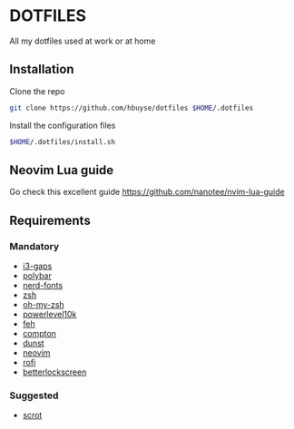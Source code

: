 # DOTFILES

All my dotfiles used at work or at home

## Installation

Clone the repo

```sh
git clone https://github.com/hbuyse/dotfiles $HOME/.dotfiles
```

Install the configuration files

```sh
$HOME/.dotfiles/install.sh
```

## Neovim Lua guide

Go check this excellent guide https://github.com/nanotee/nvim-lua-guide

## Requirements

### Mandatory

- [i3-gaps](https://github.com/Airblader/i3)
- [polybar](https://github.com/polybar/polybar)
- [nerd-fonts](https://github.com/ryanoasis/nerd-fonts#option-3-install-script)
- [zsh](https://github.com/zsh-users/zsh)
- [oh-my-zsh](https://ohmyz.sh/)
- [powerlevel10k](https://github.com/romkatv/powerlevel10k)
- [feh](https://github.com/derf/feh)
- [compton](https://github.com/chjj/compton)
- [dunst](https://github.com/dunst-project/dunst)
- [neovim](https://github.com/neovim/neovim)
- [rofi](https://github.com/davatorium/rofi)
- [betterlockscreen](https://github.com/betterlockscreen/betterlockscreen)

### Suggested

- [scrot](https://github.com/dreamer/scrot)
